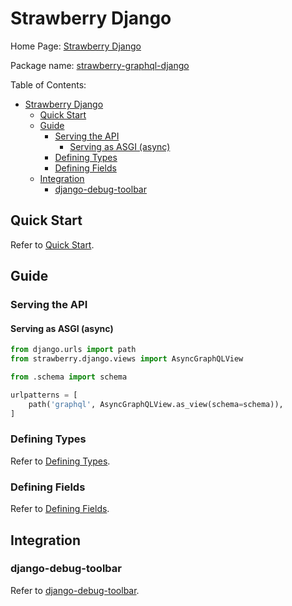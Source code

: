 # Strawberry Django

Home Page: [Strawberry Django](https://strawberry-graphql.github.io/strawberry-django/)

Package name: [strawberry-graphql-django](https://github.com/strawberry-graphql/strawberry-django)

Table of Contents:

- [Strawberry Django](#strawberry-django)
  - [Quick Start](#quick-start)
  - [Guide](#guide)
    - [Serving the API](#serving-the-api)
      - [Serving as ASGI (async)](#serving-as-asgi-async)
    - [Defining Types](#defining-types)
    - [Defining Fields](#defining-fields)
  - [Integration](#integration)
    - [django-debug-toolbar](#django-debug-toolbar)

## Quick Start

Refer to [Quick Start](https://strawberry-graphql.github.io/strawberry-django/quick-start/).

## Guide

### Serving the API

#### Serving as ASGI (async)

```python
from django.urls import path
from strawberry.django.views import AsyncGraphQLView

from .schema import schema

urlpatterns = [
    path('graphql', AsyncGraphQLView.as_view(schema=schema)),
]
```

### Defining Types

Refer to [Defining Types](https://strawberry-graphql.github.io/strawberry-django/guide/types/).

### Defining Fields

Refer to [Defining Fields](https://strawberry-graphql.github.io/strawberry-django/guide/fields/).

## Integration

### django-debug-toolbar

Refer to [django-debug-toolbar](https://strawberry-graphql.github.io/strawberry-django/integrations/debug-toolbar/).
